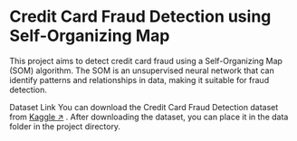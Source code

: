 
# Credit Card Fraud Detection using Self-Organizing Map
This project aims to detect credit card fraud using a Self-Organizing Map (SOM) algorithm. The SOM is an unsupervised neural network that can identify patterns and relationships in data, making it suitable for fraud detection.

Dataset Link
You can download the Credit Card Fraud Detection dataset from [Kaggle ↗](https://www.kaggle.com/datasets/ujjwal9/credit-card-applications) . After downloading the dataset, you can place it in the data folder in the project directory.
